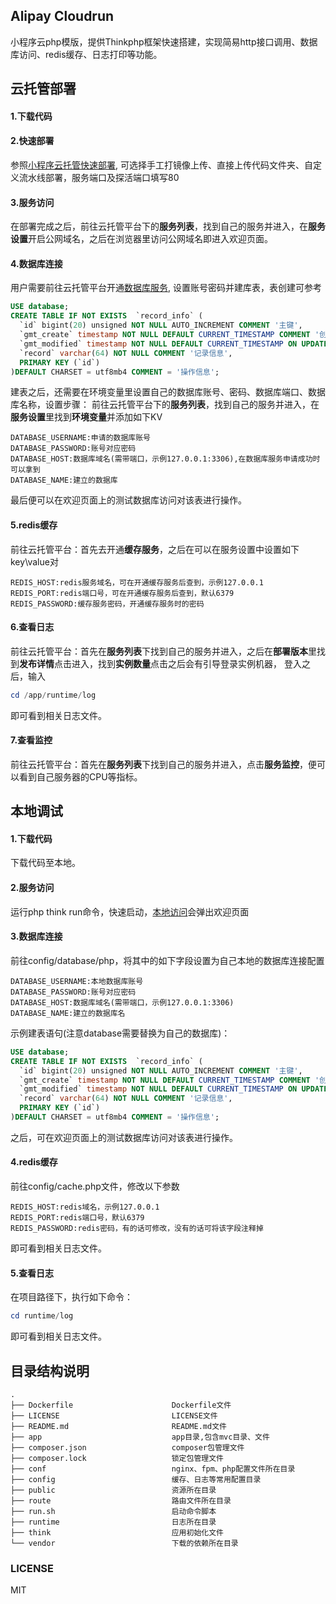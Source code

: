 ## Alipay Cloudrun

小程序云php模版，提供Thinkphp框架快速搭建，实现简易http接口调用、数据库访问、redis缓存、日志打印等功能。


## 云托管部署
#### 1.下载代码
#### 2.快速部署
参照[小程序云托管快速部署](https://opendocs.alipay.com/pre-open/04n0zd),
可选择手工打镜像上传、直接上传代码文件夹、自定义流水线部署，服务端口及探活端口填写80
#### 3.服务访问
在部署完成之后，前往云托管平台下的**服务列表**，找到自己的服务并进入，在**服务设置**开启公网域名，之后在浏览器里访问公网域名即进入欢迎页面。
#### 4.数据库连接
用户需要前往云托管平台开通[数据库服务](https://opendocs.alipay.com/pre-open/06t5ww?pathHash=d4c5d8b5),
设置账号密码并建库表，表创建可参考
```sql
USE database;
CREATE TABLE IF NOT EXISTS  `record_info` (
  `id` bigint(20) unsigned NOT NULL AUTO_INCREMENT COMMENT '主键',
  `gmt_create` timestamp NOT NULL DEFAULT CURRENT_TIMESTAMP COMMENT '创建时间',
  `gmt_modified` timestamp NOT NULL DEFAULT CURRENT_TIMESTAMP ON UPDATE CURRENT_TIMESTAMP COMMENT '修改时间',
  `record` varchar(64) NOT NULL COMMENT '记录信息',
  PRIMARY KEY (`id`)
)DEFAULT CHARSET = utf8mb4 COMMENT = '操作信息';
```
建表之后，还需要在环境变量里设置自己的数据库账号、密码、数据库端口、数据库名称，设置步骤：
前往云托管平台下的**服务列表**，找到自己的服务并进入，在**服务设置**里找到**环境变量**并添加如下KV
```text
DATABASE_USERNAME:申请的数据库账号
DATABASE_PASSWORD:账号对应密码
DATABASE_HOST:数据库域名(需带端口，示例127.0.0.1:3306),在数据库服务申请成功时可以拿到
DATABASE_NAME:建立的数据库
```
最后便可以在欢迎页面上的测试数据库访问对该表进行操作。
#### 5.redis缓存
前往云托管平台：首先去开通**缓存服务**，之后在可以在服务设置中设置如下key\value对
```text
REDIS_HOST:redis服务域名，可在开通缓存服务后查到，示例127.0.0.1
REDIS_PORT:redis端口号，可在开通缓存服务后查到，默认6379
REDIS_PASSWORD:缓存服务密码，开通缓存服务时的密码
```
#### 6.查看日志
前往云托管平台：首先在**服务列表**下找到自己的服务并进入，之后在**部署版本**里找到**发布详情**点击进入，找到**实例数量**点击之后会有引导登录实例机器，
登入之后，输入
```powershell
cd /app/runtime/log
```
即可看到相关日志文件。
#### 7.查看监控
前往云托管平台：首先在**服务列表**下找到自己的服务并进入，点击**服务监控**，便可以看到自己服务器的CPU等指标。


## 本地调试
#### 1.下载代码
下载代码至本地。
#### 2.服务访问
运行php think run命令，快速启动，[本地访问](http://localhost)会弹出欢迎页面
#### 3.数据库连接
前往config/database/php，将其中的如下字段设置为自己本地的数据库连接配置
```text
DATABASE_USERNAME:本地数据库账号
DATABASE_PASSWORD:账号对应密码
DATABASE_HOST:数据库域名(需带端口，示例127.0.0.1:3306)
DATABASE_NAME:建立的数据库名
```
示例建表语句(注意database需要替换为自己的数据库)：
```sql
USE database;
CREATE TABLE IF NOT EXISTS  `record_info` (
  `id` bigint(20) unsigned NOT NULL AUTO_INCREMENT COMMENT '主键',
  `gmt_create` timestamp NOT NULL DEFAULT CURRENT_TIMESTAMP COMMENT '创建时间',
  `gmt_modified` timestamp NOT NULL DEFAULT CURRENT_TIMESTAMP ON UPDATE CURRENT_TIMESTAMP COMMENT '修改时间',
  `record` varchar(64) NOT NULL COMMENT '记录信息',
  PRIMARY KEY (`id`)
)DEFAULT CHARSET = utf8mb4 COMMENT = '操作信息';
```
之后，可在欢迎页面上的测试数据库访问对该表进行操作。
#### 4.redis缓存
前往config/cache.php文件，修改以下参数
```text
REDIS_HOST:redis域名，示例127.0.0.1
REDIS_PORT:redis端口号，默认6379
REDIS_PASSWORD:redis密码，有的话可修改，没有的话可将该字段注释掉
```
即可看到相关日志文件。
#### 5.查看日志
在项目路径下，执行如下命令：
```powershell
cd runtime/log
```
即可看到相关日志文件。
## 目录结构说明

```
.
├── Dockerfile                      Dockerfile文件
├── LICENSE                         LICENSE文件
├── README.md                       README.md文件
├── app                             app目录,包含mvc目录、文件
├── composer.json                   composer包管理文件
├── composer.lock                   锁定包管理文件
├── conf                            nginx、fpm、php配置文件所在目录  
├── config                          缓存、日志等常用配置目录
├── public                          资源所在目录
├── route                           路由文件所在目录
├── run.sh                          启动命令脚本
├── runtime                         日志所在目录
├── think                           应用初始化文件
└── vendor                          下载的依赖所在目录
```

### LICENSE
MIT